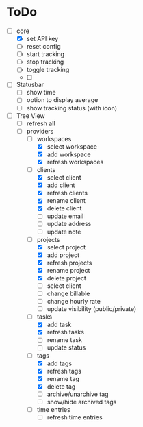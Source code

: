 # ToDo
- [ ] core
  - [x] set API key
  - [ ] reset config
  - [ ] start tracking
  - [ ] stop tracking
  - [ ] toggle tracking
  - [ ] 
- [ ] Statusbar
  - [ ] show time
  - [ ] option to display average
  - [ ] show tracking status (with icon)
- [ ] Tree View
  - [ ] refresh all
  - [ ] providers
    - [ ] workspaces
      - [x] select workspace
      - [x] add workspace
      - [x] refresh workspaces
    - [ ] clients
      - [x] select client
      - [x] add client
      - [x] refresh clients
      - [x] rename client
      - [x] delete client
      - [ ] update email
      - [ ] update address
      - [ ] update note
    - [ ] projects
      - [x] select project
      - [x] add project
      - [x] refresh projects
      - [x] rename project
      - [x] delete project
      - [ ] select client
      - [ ] change billable
      - [ ] change hourly rate
      - [ ] update visibility (public/private)
    - [ ] tasks
      - [x] add task
      - [x] refresh tasks
      - [ ] rename task
      - [ ] update status
    - [ ] tags
      - [x] add tags
      - [x] refresh tags
      - [x] rename tag
      - [x] delete tag
      - [ ] archive/unarchive tag
      - [ ] show/hide archived tags
    - [ ] time entries
      - [ ] refresh time entries